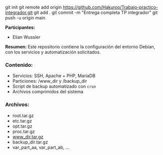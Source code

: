 git init
git remote add origin https://github.com/Hakuroo/Trabajo-practico-integrador.git
git add .
git commit -m "Entrega completa TP integrador"
git push -u origin main


**Participantes:**
- Elian Wussler

**Resumen:**
Este repositorio contiene la configuración del entorno Debian, con los servicios y automatización solicitados.

### Contenido:
- Servicios: SSH, Apache + PHP, MariaDB
- Particiones: /www_dir y /backup_dir
- Script de backup automatizado con `cron`
- Archivos comprimidos del sistema

### Archivos:
- root.tar.gz
- etc.tar.gz
- opt.tar.gz
- proc.tar.gz
- www_dir.tar.gz
- backup_dir.tar.gz
- var_part_aa, var_part_ab, ...
